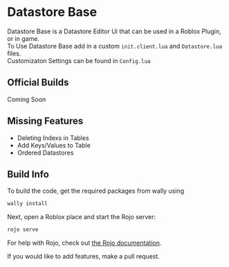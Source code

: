 # Datastore Base

Datastore Base is a Datastore Editor Ui that can be used in a Roblox Plugin, or in game.\
To Use Datastore Base add in a custom `init.client.lua` and `Datastore.lua` files.\
Customizaton Settings can be found in `Config.lua`

## Official Builds
Coming Soon

## Missing Features
- Deleting Indexs in Tables
- Add Keys/Values to Table
- Ordered Datastores

## Build Info

To build the code, get the required packages from wally using

```bash
wally install
```

Next, open a Roblox place and start the Rojo server:

```bash
rojo serve
```

For help with Rojo, check out [the Rojo documentation](https://rojo.space/docs).

If you would like to add features, make a pull request.